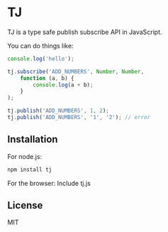 TJ
=========

TJ is a type safe publish subscribe API in JavaScript.

You can do things like:
```javascript
console.log('hello');

tj.subscribe('ADD_NUMBERS', Number, Number,
    function (a, b) {
        console.log(a + b);
    }
);

tj.publish('ADD_NUMBERS', 1, 2);
tj.publish('ADD_NUMBERS', '1', '2'); // error
```
Installation
--------------
For node.js:
```sh
npm install tj
```
For the browser:
Include tj.js


License
-
MIT